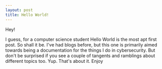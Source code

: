 ```yaml
---
layout: post
title: Hello World!
---
```


Hey!

I guess, for a computer science student Hello World is the most apt first post. So shall it be. I've had blogs before, but this one is primarily aimed towards being a documentation for the things I do in cybersecurity. But don't be surprised if you see a couple of tangents and ramblings about different topics too. Yup. That's about it. Enjoy

